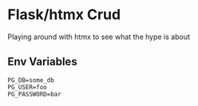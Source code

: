 # Flask/htmx Crud
Playing around with htmx to see what the hype is about

## Env Variables
```
PG_DB=some_db
PG_USER=foo
PG_PASSWORD=bar
```